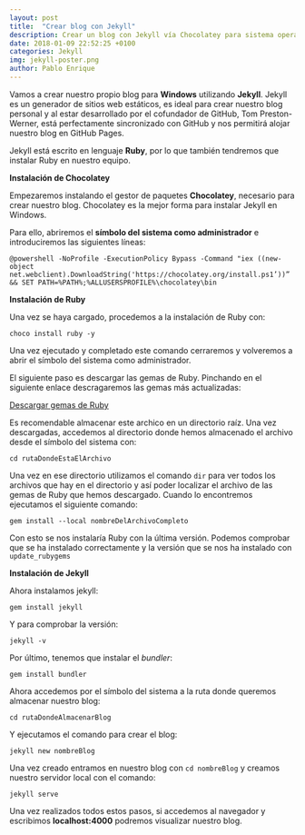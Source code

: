```yaml
---
layout: post
title:  "Crear blog con Jekyll"
description: Crear un blog con Jekyll vía Chocolatey para sistema operativo Windows
date: 2018-01-09 22:52:25 +0100
categories: Jekyll
img: jekyll-poster.png
author: Pablo Enrique
---
```


Vamos a crear nuestro propio blog para **Windows** utilizando **Jekyll**. Jekyll es un generador de sitios web estáticos, es ideal para crear nuestro blog personal y al estar desarrollado por el cofundador de GitHub, Tom Preston-Werner, está perfectamente sincronizado con GitHub y nos permitirá alojar nuestro blog en GitHub Pages.

Jekyll está escrito en lenguaje **Ruby**, por lo que también tendremos que instalar Ruby en nuestro equipo.

**Instalación de Chocolatey**

Empezaremos instalando el gestor de paquetes **Chocolatey**, necesario para crear nuestro blog. Chocolatey es la mejor forma para instalar Jekyll en Windows.

Para ello, abriremos el **símbolo del sistema como administrador** e introduciremos las siguientes líneas:

```
@powershell -NoProfile -ExecutionPolicy Bypass -Command "iex ((new-object net.webclient).DownloadString('https://chocolatey.org/install.ps1’))” && SET PATH=%PATH%;%ALLUSERSPROFILE%\chocolatey\bin
```

**Instalación de Ruby**

Una vez se haya cargado, procedemos a la instalación de Ruby con:

```
choco install ruby -y
```

Una vez ejecutado y completado este comando cerraremos y volveremos a abrir el símbolo del sistema como administrador.

El siguiente paso es descargar las gemas de Ruby. Pinchando en el siguiente enlace descragaremos las gemas más actualizadas:

[Descargar gemas de Ruby](https://rubygems.org/gems/rubygems-update-2.7.4.gem)

Es recomendable almacenar este archico en un directorio raíz. Una vez descargadas, accedemos al directorio donde hemos almacenado el archivo desde el símbolo del sistema con:

```
cd rutaDondeEstaElArchivo
```

Una vez en ese directorio utilizamos el comando `dir` para ver todos los archivos que hay en el directorio y así poder localizar el archivo de las gemas de Ruby que hemos descargado. Cuando lo encontremos ejecutamos el siguiente comando:

```
gem install --local nombreDelArchivoCompleto
```

Con esto se nos instalaría Ruby con la última versión. Podemos comprobar que se ha instalado correctamente y la versión que se nos ha instalado con `update_rubygems`

**Instalación de Jekyll**

Ahora instalamos jekyll:

```
gem install jekyll
```

Y para comprobar la versión:

```
jekyll -v
```

Por último, tenemos que instalar el *bundler*:

```
gem install bundler
```

Ahora accedemos por el símbolo del sistema a la ruta donde queremos almacenar nuestro blog:

```
cd rutaDondeAlmacenarBlog
```
Y ejecutamos el comando para crear el blog:

```
jekyll new nombreBlog
```

Una vez creado entramos en nuestro blog con `cd nombreBlog` y creamos nuestro servidor local con el comando:

```
jekyll serve
```

Una vez realizados todos estos pasos, si accedemos al navegador y escribimos **localhost:4000** podremos visualizar nuestro blog.